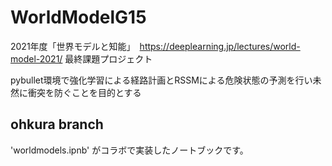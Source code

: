 # WorldModelG15 
2021年度「世界モデルと知能」　https://deeplearning.jp/lectures/world-model-2021/
最終課題プロジェクト

pybullet環境で強化学習による経路計画とRSSMによる危険状態の予測を行い未然に衝突を防ぐことを目的とする

## ohkura branch
'worldmodels.ipnb' がコラボで実装したノートブックです。
